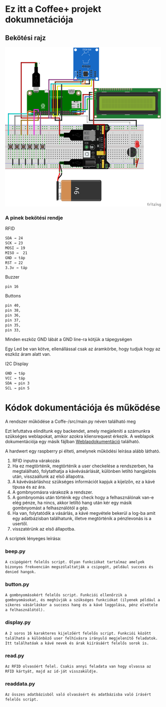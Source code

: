 # Ez itt a Coffee+ projekt dokumnetációja

## Bekötési rajz

![A pinek bekötése](../Pictures/Coffe+schematik.png)

### A pinek bekötési rendje
RFID

    SDA → 24    
    SCK → 23
    MOSI → 19
    MISO →  21
    GND → táp
    RST → 22
    3.3v → táp

Buzzer

    pin 16

Buttons

    pin 40,
    pin 38,
    pin 36,
    pin 37,
    pin 35,
    pin 33,
    
Minden eszköz GND lábát a GND line-ra kötjük a tápegységen

Egy Led be van kötve, ellenállással csak az áramkörbe, hogy tudjuk hogy az eszköz áram alatt van.

I2C Display

    GND → táp
    VCC → táp
    SDA → pin 3
    SCL → pin 5


# Kódok dokumentációja és működése

A rendszer működése a Coffe-/src/main.py néven található meg

Ezt lefuttatva elindítunk egy backendet, amely megjeleníti a számunkra szükséges weblapokat, amikor azokra kliensrequest érkezik. A weblapok dokumentációja egy másik fájlban [Weblapdokumentáció](documentation.md) található.

A hardwert egy raspberry pi élteti, amelynek működési leírása alább látható.

1. RFID inputra várakozás
2. Ha ez megtörténik, megtörténik a user checkelése a rendszerben, ha megtalálható, folytathatja a kávévásárlását, különben letiltó hangjelzés után, visszaállunk az első állapotra.
3. A kávévásárláshoz szükséges információt kapjuk a kijelzőn, ez a kávé típusa és az ára.
4. A gombnyomásra várakozik a rendszer.
5. A gombnyomás után történik egy check hogy a felhasználónak van-e elég pénze, ha nincs, akkor letiltó hang után kér egy másik gombnyomást a felhasználótól a gép.
6. Ha van, folytatódik a vásárlás, a kávé megvétele bekerül a log-ba amit egy adatbázisban találhatunk, illetve megtörténik a pénzlevonás is a usertől.
7. visszatérünk az első állapotba.

A scriptek lényeges leírása:

### beep.py
    
    A csipógóért felelős script. Olyan funkciókat tartalmaz amelyek bizonyos frekvencián megszólaltatják a csipogót, például success és denied hangok.

### button.py

    A gombnyomásokért felelős script. Funkciói ellenőrzik a gombnyomásokat, és meghívják a szükséges funkciókat (ilyenek például a sikeres vásárláskor a success hang és a kávé loggolása, pénz elvétele a felhasználótól).

### display.py

    A 2 soros 16 karakteres kijelzőért felelős script. Funkciói között található a különböző user felhívásra irányuló megjelenítő feladatok.
    Itt találhatóak a kávé nevek és árak kiírásáért felelős sorok is.

### read.py

    Az RFID olvasóért felel. Csakis annyi feladata van hogy olvassa az RFID kártyát, majd az id-ját visszaküldje.

### readdata.py

    Az összes adatbázisból való olvasásért és adatbázisba való írásért felelős script.